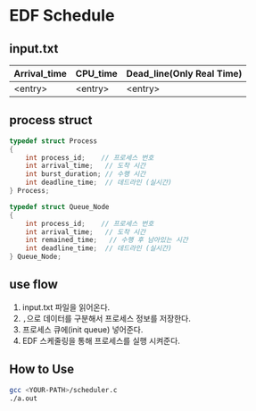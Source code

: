 # EDF Schedule

## input.txt

| Arrival_time | CPU_time  | Dead_line(Only Real Time) |
| ------------ | --------- | ------------------------- |
| \<entry\>    | \<entry\> | \<entry\>                 |

## process struct

```c
typedef struct Process
{
    int process_id;    // 프로세스 번호
    int arrival_time;   // 도착 시간
    int burst_duration; // 수행 시간
    int deadline_time;  // 데드라인 (실시간)
} Process;
```


```c
typedef struct Queue_Node
{
    int process_id;    // 프로세스 번호
    int arrival_time;   // 도착 시간
    int remained_time;   // 수행 후 남아있는 시간
    int deadline_time;  // 데드라인 (실시간)
} Queue_Node;
```


## use flow

1. input.txt 파일을 읽어온다.
2. `,`으로 데이터를 구분해서 프로세스 정보를 저장한다.
3. 프로세스 큐에(init queue) 넣어준다.
4. EDF 스케줄링을 통해 프로세스를 실행 시켜준다.

## How to Use

```bash
gcc <YOUR-PATH>/scheduler.c
./a.out
```